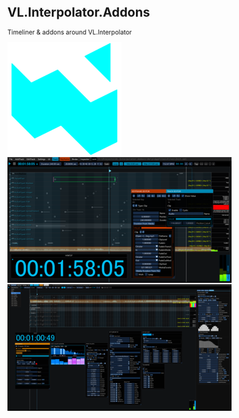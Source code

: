 # VL.Interpolator.Addons
Timeliner & addons around VL.Interpolator

![](/Pictures/ico.png)
![](/Pictures/Timeliner_11.png)
![](/Pictures/Timeliner_01.png)
